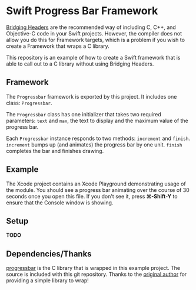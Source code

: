 # Swift Progress Bar Framework
[Bridging Headers](https://developer.apple.com/library/ios/documentation/Swift/Conceptual/BuildingCocoaApps/MixandMatch.html) are the recommended way of including C, C++, and Objective-C code in your Swift projects. However, the compiler does not allow you do this for Framework targets, which is a problem if you wish to create a Framework that wraps a C library.

This repository is an example of how to create a Swift framework that is able to call out to a C library without using Bridging Headers.

## Framework
The `Progressbar` framework is exported by this project. It includes one class: `Progressbar`.

The `Progressbar` class has one initializer that takes two required parameters: `text` and `max`, the text to display and the maximum value of the progress bar.

Each `Progressbar` instance responds to two methods: `increment` and `finish`. `increment` bumps up (and animates) the progress bar by one unit. `finish` completes the bar and finishes drawing.

## Example
The Xcode project contains an Xcode Playground demonstrating usage of the module. You should see a progress bar animating over the course of 30 seconds once you open this file. If you don't see it, press **⌘-Shift-Y** to ensure that the Console window is showing.

## Setup
**TODO**

## Dependencies/Thanks
[progressbar](https://github.com/doches/progressbar) is the C library that is wrapped in this example project. The source is included with this git repository. Thanks to the [original author](https://github.com/doches) for providing a simple library to wrap!
